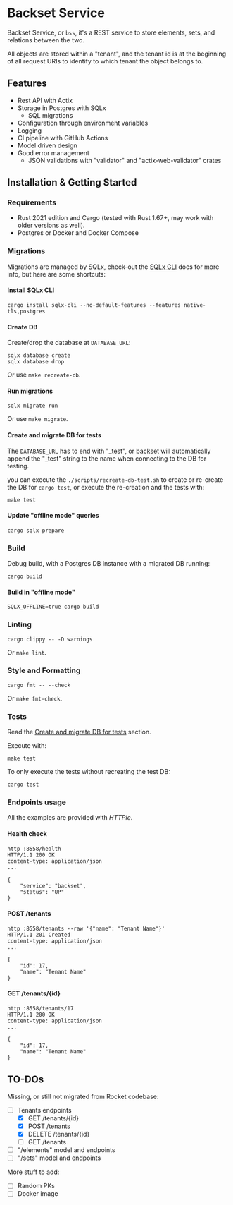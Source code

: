 # Backset Service

Backset Service, or `bss`, it's a REST service to store elements, sets,
and relations between the two.

All objects are stored within a "tenant", and the tenant id is at
the beginning of all request URIs to identify to which tenant the
object belongs to.

## Features

- Rest API with Actix
- Storage in Postgres with SQLx
  - SQL migrations
- Configuration through environment variables
- Logging
- CI pipeline with GitHub Actions
- Model driven design
- Good error management
  - JSON validations with "validator" and "actix-web-validator" crates


## Installation & Getting Started

### Requirements

- Rust 2021 edition and Cargo (tested with Rust 1.67+, may work with older versions as well).
- Postgres or Docker and Docker Compose

### Migrations

Migrations are managed by SQLx, check-out the
[SQLx CLI](https://github.com/launchbadge/sqlx/blob/main/sqlx-cli/README.md) docs
for more info, but here are some shortcuts:

#### Install SQLx CLI

```shell
cargo install sqlx-cli --no-default-features --features native-tls,postgres
```

#### Create DB

Create/drop the database at `DATABASE_URL`:

```shell
sqlx database create
sqlx database drop
```

Or use `make recreate-db`.

#### Run migrations

```shell
sqlx migrate run
```

Or use `make migrate`.

#### Create and migrate DB for tests

The `DATABASE_URL` has to end with "_test", or backset will automatically
append the "_test" string to the name when connecting to the DB for testing.

you can execute the `./scripts/recreate-db-test.sh` to create or re-create the
DB for `cargo test`, or execute the re-creation and the tests with:

```shell
make test
```

#### Update "offline mode" queries

```shell
cargo sqlx prepare
```

### Build

Debug build, with a Postgres DB instance with a migrated DB running:

```shell
cargo build
```

#### Build in "offline mode"

```shell
SQLX_OFFLINE=true cargo build
```

### Linting

```shell
cargo clippy -- -D warnings
```

Or `make lint`.

### Style and Formatting

```shell
cargo fmt -- --check
```

Or `make fmt-check`.

### Tests

Read the [Create and migrate DB for tests](#create-and-migrate-db-for-tests) section.

Execute with:

```shell
make test
```

To only execute the tests without recreating the test DB:

```shell
cargo test
```

### Endpoints usage

All the examples are provided with *HTTPie*.

#### Health check

```shell
http :8558/health
HTTP/1.1 200 OK
content-type: application/json
...

{
    "service": "backset",
    "status": "UP"
}
```

#### POST /tenants

```shell
http :8558/tenants --raw '{"name": "Tenant Name"}'
HTTP/1.1 201 Created
content-type: application/json
...

{
    "id": 17,
    "name": "Tenant Name"
}
```

#### GET /tenants/{id}

```shell
http :8558/tenants/17
HTTP/1.1 200 OK
content-type: application/json
...

{
    "id": 17,
    "name": "Tenant Name"
}
```

## TO-DOs

Missing, or still not migrated from Rocket codebase:

- [ ] Tenants endpoints
  - [x] GET /tenants/{id}
  - [x] POST /tenants
  - [x] DELETE /tenants/{id}
  - [ ] GET /tenants
- [ ] "/elements" model and endpoints
- [ ] "/sets" model and endpoints

More stuff to add:

- [ ] Random PKs
- [ ] Docker image
